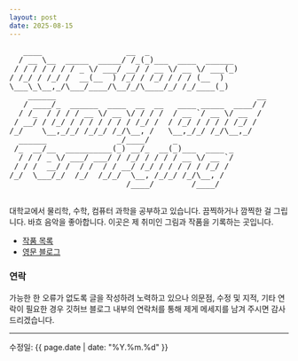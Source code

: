 ```yaml
---
layout: post
date: 2025-08-15
---
```


<div class="ascii-art-container">
  <pre class="ascii-art2">
   ____                  __  _                         
  / __ \__  _____  _____/ /_(_)___  ____  ______       
 / / / / / / / _ \/ ___/ __/ / __ \/ __ \/ ___(_)      
/ /_/ / /_/ /  __(__  ) /_/ / /_/ / / / (__  )         
\___\_\__,_/\___/____/\__/_/\____/_/ /_/____(_)        
    ______                                           __
   / ____/_  ______  ____  __  __   ____ _____  ____/ /
  / /_  / / / / __ \/ __ \/ / / /  / __ `/ __ \/ __  / 
 / __/ / /_/ / / / / / / / /_/ /  / /_/ / / / / /_/ /  
/_/    \__,_/_/ /_/_/ /_/\__, /   \__,_/_/ /_/\__,_/   
  ______               _/____/     _                   
 /_  __/__  __________(_) __/_  __(_)___  ____ _       
  / / / _ \/ ___/ ___/ / /_/ / / / / __ \/ __ `/       
 / / /  __/ /  / /  / / __/ /_/ / / / / / /_/ /        
/_/  \___/_/  /_/  /_/_/  \__, /_/_/ /_/\__, /         
                         /____/        /____/          
  </pre>
</div>

대학교에서 물리학, 수학, 컴퓨터 과학을 공부하고 있습니다. 끔찍하거나 깜찍한 걸 그립니다. 바흐 음악을 좋아합니다.
이곳은 제 취미인 그림과 작품을 기록하는 곳입니다.

- [작품 목록](./List/list.html)
- [영문 블로그](https://ki11dee.github.io/)

### 연락
가능한 한 오류가 없도록 글을 작성하려 노력하고 있으나 의문점, 수정 및 지적, 기타 연락이 필요한 경우 깃허브 블로그 내부의 연락처를 통해 제게 메세지를 남겨 주시면 감사드리겠습니다.


---
수정일: {{ page.date | date: "%Y.%m.%d" }}